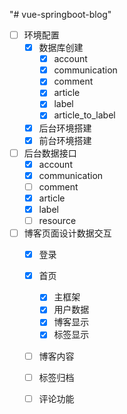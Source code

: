 "# vue-springboot-blog" 

-[ ] 环境配置
    -[x] 数据库创建
        -[x] account
        -[x] communication
        -[x] comment
        -[x] article
        -[x] label
        -[x] article_to_label
     
     -[x] 后台环境搭建
     -[x] 前台环境搭建

-[ ] 后台数据接口
     -[x] account
     -[x] communication
     -[ ] comment
     -[x] article
     -[x] label
     -[ ] resource
 
-[ ] 博客页面设计数据交互
    -[x] 登录
    -[x] 首页
        -[x] 主框架
        -[x] 用户数据
        -[x] 博客显示
        -[x] 标签显示
        
    -[ ] 博客内容
    -[ ] 标签归档
    -[ ] 评论功能
    

    
    
